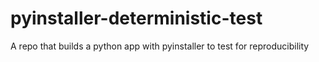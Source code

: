 # pyinstaller-deterministic-test
A repo that builds a python app with pyinstaller to test for reproducibility
